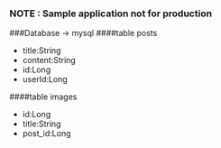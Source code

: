 ### NOTE : Sample application not for production

###Database -> mysql 
####table posts
 - title:String   
 - content:String   
 - id:Long   
 - userId:Long

####table images
 - id:Long
 - title:String
 - post_id:Long